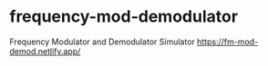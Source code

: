 # frequency-mod-demodulator
Frequency Modulator and Demodulator Simulator
https://fm-mod-demod.netlify.app/
